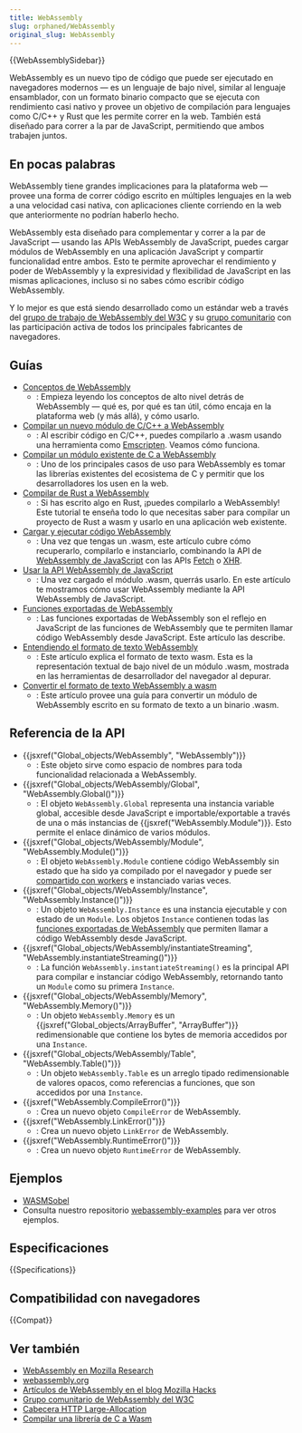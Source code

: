 ```yaml
---
title: WebAssembly
slug: orphaned/WebAssembly
original_slug: WebAssembly
---
```


{{WebAssemblySidebar}}

WebAssembly es un nuevo tipo de código que puede ser ejecutado en navegadores modernos — es un lenguaje de bajo nivel, similar al lenguaje ensamblador, con un formato binario compacto que se ejecuta con rendimiento casi nativo y provee un objetivo de compilación para lenguajes como C/C++ y Rust que les permite correr en la web. También está diseñado para correr a la par de JavaScript, permitiendo que ambos trabajen juntos.

## En pocas palabras

WebAssembly tiene grandes implicaciones para la plataforma web — provee una forma de correr código escrito en múltiples lenguajes en la web a una velocidad casi nativa, con aplicaciones cliente corriendo en la web que anteriormente no podrían haberlo hecho.

WebAssembly esta diseñado para complementar y correr a la par de JavaScript — usando las APIs WebAssembly de JavaScript, puedes cargar módulos de WebAssembly en una aplicación JavaScript y compartir funcionalidad entre ambos. Esto te permite aprovechar el rendimiento y poder de WebAssembly y la expresividad y flexibilidad de JavaScript en las mismas aplicaciones, incluso si no sabes cómo escribir código WebAssembly.

Y lo mejor es que está siendo desarrollado como un estándar web a través del [grupo de trabajo de WebAssembly del W3C](https://www.w3.org/wasm/) y su [grupo comunitario](https://www.w3.org/community/webassembly/) con las participación activa de todos los principales fabricantes de navegadores.

## Guías

- [Conceptos de WebAssembly](/es/docs/WebAssembly/Concepts)
  - : Empieza leyendo los conceptos de alto nivel detrás de WebAssembly — qué es, por qué es tan útil, cómo encaja en la plataforma web (y más allá), y cómo usarlo.
- [Compilar un nuevo módulo de C/C++ a WebAssembly](/es/docs/WebAssembly/C_to_wasm)
  - : Al escribir código en C/C++, puedes compilarlo a .wasm usando una herramienta como [Emscripten](/es/docs/Mozilla/Projects/Emscripten/). Veamos cómo funciona.
- [Compilar un módulo existente de C a WebAssembly](/es/docs/WebAssembly/existing_C_to_wasm)
  - : Uno de los principales casos de uso para WebAssembly es tomar las librerías existentes del ecosistema de C y permitir que los desarrolladores los usen en la web.
- [Compilar de Rust a WebAssembly](/es/docs/WebAssembly/rust_to_wasm)
  - : Si has escrito algo en Rust, ¡puedes compilarlo a WebAssembly! Este tutorial te enseña todo lo que necesitas saber para compilar un proyecto de Rust a wasm y usarlo en una aplicación web existente.
- [Cargar y ejecutar código WebAssembly](/es/docs/WebAssembly/Loading_and_running)
  - : Una vez que tengas un .wasm, este artículo cubre cómo recuperarlo, compilarlo e instanciarlo, combinando la API de [WebAssembly de JavaScript](/es/docs/Web/JavaScript/Referencia/Objetos_globales/WebAssembly) con las APIs [Fetch](/es/docs/Web/API/Fetch_API) o [XHR](/es/docs/Web/API/XMLHttpRequest).
- [Usar la API WebAssembly de JavaScript](/es/docs/WebAssembly/Using_the_JavaScript_API)
  - : Una vez cargado el módulo .wasm, querrás usarlo. En este artículo te mostramos cómo usar WebAssembly mediante la API WebAssembly de JavaScript.
- [Funciones exportadas de WebAssembly](/es/docs/WebAssembly/Exported_functions)
  - : Las funciones exportadas de WebAssembly son el reflejo en JavaScript de las funciones de WebAssembly que te permiten llamar código WebAssembly desde JavaScript. Este artículo las describe.
- [Entendiendo el formato de texto WebAssembly](/es/docs/WebAssembly/Understanding_the_text_format)
  - : Este artículo explica el formato de texto wasm. Esta es la representación textual de bajo nivel de un módulo .wasm, mostrada en las herramientas de desarrollador del navegador al depurar.
- [Convertir el formato de texto WebAssembly a wasm](/es/docs/WebAssembly/Text_format_to_wasm)
  - : Este artículo provee una guía para convertir un módulo de WebAssembly escrito en su formato de texto a un binario .wasm.

## Referencia de la API

- {{jsxref("Global_objects/WebAssembly", "WebAssembly")}}
  - : Este objeto sirve como espacio de nombres para toda funcionalidad relacionada a WebAssembly.
- {{jsxref("Global_objects/WebAssembly/Global", "WebAssembly.Global()")}}
  - : El objeto `WebAssembly.Global` representa una instancia variable global, accesible desde JavaScript e importable/exportable a través de una o más instancias de {{jsxref("WebAssembly.Module")}}. Esto permite el enlace dinámico de varios módulos.
- {{jsxref("Global_objects/WebAssembly/Module", "WebAssembly.Module()")}}
  - : El objeto `WebAssembly.Module` contiene código WebAssembly sin estado que ha sido ya compilado por el navegador y puede ser [compartido con workers](/es/docs/Web/API/Worker/postMessage) e instanciado varias veces.
- {{jsxref("Global_objects/WebAssembly/Instance", "WebAssembly.Instance()")}}
  - : Un objeto `WebAssembly.Instance` es una instancia ejecutable y con estado de un `Module`. Los objetos `Instance` contienen todas las [funciones exportadas de WebAssembly](/es/docs/WebAssembly/Exported_functions) que permiten llamar a código WebAssembly desde JavaScript.
- {{jsxref("Global_objects/WebAssembly/instantiateStreaming", "WebAssembly.instantiateStreaming()")}}
  - : La función `WebAssembly.instantiateStreaming()` es la principal API para compilar e instanciar código WebAssembly, retornando tanto un `Module` como su primera `Instance`.
- {{jsxref("Global_objects/WebAssembly/Memory", "WebAssembly.Memory()")}}
  - : Un objeto `WebAssembly.Memory` es un {{jsxref("Global_objects/ArrayBuffer", "ArrayBuffer")}} redimensionable que contiene los bytes de memoria accedidos por una `Instance`.
- {{jsxref("Global_objects/WebAssembly/Table", "WebAssembly.Table()")}}
  - : Un objeto `WebAssembly.Table` es un arreglo tipado redimensionable de valores opacos, como referencias a funciones, que son accedidos por una `Instance`.
- {{jsxref("WebAssembly.CompileError()")}}
  - : Crea un nuevo objeto `CompileError` de WebAssembly.
- {{jsxref("WebAssembly.LinkError()")}}
  - : Crea un nuevo objeto `LinkError` de WebAssembly.
- {{jsxref("WebAssembly.RuntimeError()")}}
  - : Crea un nuevo objeto `RuntimeError` de WebAssembly.

## Ejemplos

- [WASMSobel](https://github.com/JasonWeathersby/WASMSobel)
- Consulta nuestro repositorio [webassembly-examples](https://github.com/mdn/webassembly-examples/) para ver otros ejemplos.

## Especificaciones

{{Specifications}}

## Compatibilidad con navegadores

{{Compat}}

## Ver también

- [WebAssembly en Mozilla Research](https://research.mozilla.org/webassembly/)
- [webassembly.org](http://webassembly.org/)
- [Artículos de WebAssembly en el blog Mozilla Hacks](https://hacks.mozilla.org/category/webassembly/)
- [Grupo comunitario de WebAssembly del W3C](https://www.w3.org/community/webassembly/)
- [Cabecera HTTP Large-Allocation](/es/docs/Web/HTTP/Headers/Large-Allocation)
- [Compilar una librería de C a Wasm](https://developers.google.com/web/updates/2018/03/emscripting-a-c-library)
